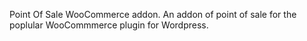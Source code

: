 Point Of Sale WooCommerce addon.
An addon of point of sale for the poplular WooCommmerce plugin for Wordpress.
